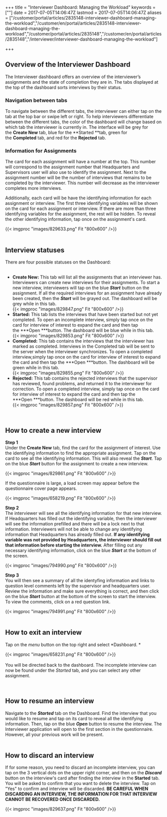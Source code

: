 ﻿+++
title = "Interviewer Dashboard: Managing the Workload"
keywords = [""]
date = 2017-07-05T14:06:47Z
lastmod = 2017-07-05T14:06:47Z
aliases = ["/customer/portal/articles/2835148-interviewer-dashboard-managing-the-workload","/customer/en/portal/articles/2835148-interviewer-dashboard-managing-the-workload","/customer/portal/articles/2835148","/customer/en/portal/articles/2835148","/interviewer/interviewer-dashboard-managing-the-workload"]

+++

Overview of the Interviewer Dashboard
-------------------------------------

  
The Interviewer dashboard offers an overview of the interviewer’s
assignments and the state of completion they are in. The tabs displayed
at the top of the dashboard sorts interviews by their status.

### Navigation between tabs

To navigate between the different tabs, the interviewer can either tap
on the tab at the top bar or swipe left or right. To help interviewers
differentiate between the different tabs, the color of the dashboard
will change based on which tab the interviewer is currently in. The
interface will be grey for the **Create New** tab, blue for
the **Started **tab, green for the **Completed** tab, and red for
the **Rejected** tab.

### Information for Assignments

The card for each assignment will have a number at the top. This number
will correspond to the assignment number that Headquarters and
Supervisors user will also use to identify the assignment. Next to the
assignment number will be the number of interviews that remains to be
completed by the interviewer. This number will decrease as the
interviewer completes more interviews.  
  
Additionally, each card will be have the identifying information for
each assignment or interview. The first three identifying variables will
be shown on the card for each assignment or interview. If there are more
than three identifying variables for the assignment, the rest will be
hidden. To reveal the other identifying information, tap once on the
assignment's card.   
  
{{< imgproc "images/829633.png" Fit "800x600" />}}  
 

Interview statuses
------------------

  
There are four possible statuses on the Dashboard:  
 

-   **Create New:** This tab will list all the assignments that an
    interviewer has. Interviewers can create new interviews for their
    assignments. To start a new interview, interviewers will tap on the
    blue ***Start*** button on the assignment. If all the required
    interviews for an assignment have already been created, then the
    ***Start*** will be grayed out. The dashboard will be grey while in
    this tab.  
    {{< imgproc "images/829847.png" Fit "800x600" />}}
-   **Started:** This tab lists the interviews that have been started
    but not yet completed. To open an incomplete interview, simply tap
    once on the card for interview of interest to expand the card and
    then tap the ***Open ***​button. The dashboard will be blue while in
    this tab.  
    {{< imgproc "images/829853.png" Fit "800x600" />}}
-   **Completed:** This tab contains the interviews that the interviewer
    has marked as completed. Interviews in the Completed tab will be
    sent to the server when the interviewer synchronizes. To open a
    completed interview,simply tap once on the card for interview of
    interest to expand the card and then tap the ***Open ***​button. The
    dashboard will be green while in this tab.  
    {{< imgproc "images/829855.png" Fit "800x600" />}}
-   **Rejected:** This tab contains the rejected interviews that the
    supervisor has reviewed, found problems, and returned it to the
    interviewer for correction. To open a completed interview, simply
    tap once on the card for interview of interest to expand the card
    and then tap the ***Open ***button. The dashboard will be red while
    in this tab.  
    {{< imgproc "images/829857.png" Fit "800x600" />}}

 

How to create a new interview
-----------------------------

  
**Step 1**  
Under the **Create New** tab, find the card for the assignment of
interest. Use the identifying information to find the appropriate
assignment. Tap on the card to see all the identifying information. This
will also reveal the ***Start***. Tap on the blue ***Start*** button for
the assignment to create a new interview.  
  
{{< imgproc "images/829861.png" Fit "800x600" />}}  
  
If the questionnaire is large, a load screen may appear before the
questionnaire cover page appears.  
  
{{< imgproc "images/658219.png" Fit "800x600" />}}  
  
  
**Step 2**  
The interviewer will see all the identifying information for that new
interview. If Headquarters has filled out the identifying variable, then
the interviewer will see the information prefilled and there will be a
lock next to that information. Interviewers will not be able to change
any identifying information that Headquarters has already filled out.
**If any identifying variable was not provided by Headquarters, the
interviewer should fill out that information before starting the
interview.** After filling out any necessary identifying information,
click on the blue ***Start*** at the bottom of the screen.  
  
{{< imgproc "images/794990.png" Fit "800x600" />}}  
  
**Step 3**  
You will then see a summary of all the identyfing information and links
to question level comments left by the supervisor and headquarters user.
Review the information and make sure everything is correct, and then
click on the blue ***Start*** button at the bottom of the screen to
start the interview. To view the comments, click on a red question
link.   
  
{{< imgproc "images/794991.png" Fit "800x600" />}}  
 

How to exit an interview
------------------------

  
Tap on the *menu* button on the top right and select *Dashboard. *  
  
  
{{< imgproc "images/658231.png" Fit "800x600" />}}  
   
You will be directed back to the dashboard. The incomplete interview can
now be found under the *Started* tab, and you can select any other
assignment.  
  
 

How to resume an interview
--------------------------

Navigate to the ***Started*** tab on the Dashboard. Find the interview
that you would like to resume and tap on its card to reveal all the
identifying information. Then, tap on the blue ***Open*** button to
resume the interview. The Interviewer application will open to the first
section in the questionnaire. However, all your previous work will be
present.  
 

How to discard an interview
---------------------------

If for some reason, you need to discard an incomplete interview, you can
tap on the 3 vertical dots on the upper right corner, and then on
the ***Discard*** button on the interview's card after finding the
interview in the **Started** tab. You will be asked to confirm that you
want to delete the interview. Tap on "Yes" to confirm and interview will
be discarded. **BE CAREFUL WHEN DISCARDING AN INTERVIEW, THE INFORMATION
FOR THAT INTERVIEW CANNOT BE RECOVERED ONCE DISCARDED.**  
  
{{< imgproc "images/829637.png" Fit "800x600" />}}
